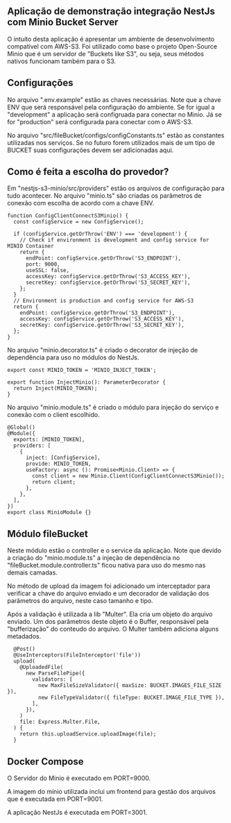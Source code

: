 ## Aplicação de demonstração integração NestJs com Minio Bucket Server

O intuíto desta aplicação é apresentar um ambiente de desenvolvimento compativel com AWS-S3.
Foi utilizado como base o projeto Open-Source Minio que é um servidor de "Buckets like S3", ou seja, seus métodos nativos funcionam também para o S3.

## Configurações

No arquivo ".env.example" estão as chaves necessárias.
Note que a chave ENV que será responsável pela configuração do ambiente. Se for igual a "development" a aplicação será configruada para conectar no Minio. Já se for "production" será configurada para conectar com o AWS-S3.

No arquivo "src/fileBucket/configs/configConstants.ts" estão as constantes utilizadas nos serviços. Se no futuro forem utilizados mais de um tipo de BUCKET suas configurações devem ser adicionadas aqui.

## Como é feita a escolha do provedor?

Em "nestjs-s3-minio/src/providers" estão os arquivos de configuração para tudo acontecer.
No arquivo "minio.ts" são criadas os parâmetros de conexão com escolha de acordo com a chave ENV.

```
function ConfigClientConnectS3Minio() {
  const configService = new ConfigService();

  if (configService.getOrThrow('ENV') === 'development') {
    // Check if environment is development and config service for MINIO Container
    return {
      endPoint: configService.getOrThrow('S3_ENDPOINT'),
      port: 9000,
      useSSL: false,
      accessKey: configService.getOrThrow('S3_ACCESS_KEY'),
      secretKey: configService.getOrThrow('S3_SECRET_KEY'),
    };
  }
  // Environment is production and config service for AWS-S3
  return {
    endPoint: configService.getOrThrow('S3_ENDPOINT'),
    accessKey: configService.getOrThrow('S3_ACCESS_KEY'),
    secretKey: configService.getOrThrow('S3_SECRET_KEY'),
  };
}
```

No arquivo "minio.decorator.ts" é criado o decorator de injeção de dependência para uso no módulos do NestJs.

```
export const MINIO_TOKEN = 'MINIO_INJECT_TOKEN';

export function InjectMinio(): ParameterDecorator {
  return Inject(MINIO_TOKEN);
}
```

No arquivo "minio.module.ts" é criado o módulo para injeção do serviço e conexão com o client escolhido.

```
@Global()
@Module({
  exports: [MINIO_TOKEN],
  providers: [
    {
      inject: [ConfigService],
      provide: MINIO_TOKEN,
      useFactory: async (): Promise<Minio.Client> => {
        const client = new Minio.Client(ConfigClientConnectS3Minio());
        return client;
      },
    },
  ],
})
export class MinioModule {}
```

## Módulo fileBucket

Neste módulo estão o controller e o service da aplicação.
Note que devido a criação do "minio.module.ts" a injeção de dependência no "fileBucket.module.controller.ts" ficou nativa para uso do mesmo nas demais camadas.

No método de upload da imagem foi adicionado um interceptador para verificar a chave do arquivo enviado e um decorador de validação dos parâmetros do arquivo, neste caso tamanho e tipo.

Após a validação é utilizada a lib "Multer". Ela cria um objeto do arquivo enviado. Um dos parâmetros deste objeto é o Buffer, responsável pela "bufferização" do conteudo do arquivo. O Multer também adiciona alguns metadados.

```
  @Post()
  @UseInterceptors(FileInterceptor('file'))
  upload(
    @UploadedFile(
      new ParseFilePipe({
        validators: [
          new MaxFileSizeValidator({ maxSize: BUCKET.IMAGES_FILE_SIZE }),
          new FileTypeValidator({ fileType: BUCKET.IMAGE_FILE_TYPE }),
        ],
      }),
    )
    file: Express.Multer.File,
  ) {
    return this.uploadService.uploadImage(file);
  }
```

## Docker Compose

O Servidor do Minio é executado em PORT=9000.

A imagem do mínio utilizada inclui um frontend para gestão dos arquivos que é executada em PORT=9001.

A aplicação NestJs é executada em PORT=3001.
